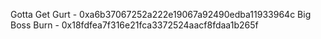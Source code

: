 Gotta Get Gurt - 0xa6b37067252a222e19067a92490edba11933964c
Big Boss Burn - 0x18fdfea7f316e21fca3372524aacf8fdaa1b265f